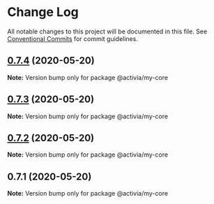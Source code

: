 # Change Log

All notable changes to this project will be documented in this file.
See [Conventional Commits](https://conventionalcommits.org) for commit guidelines.

## [0.7.4](https://github.com/LPCmedia/nx-funtime/compare/@activia/my-core@0.7.3...@activia/my-core@0.7.4) (2020-05-20)

**Note:** Version bump only for package @activia/my-core





## [0.7.3](https://github.com/LPCmedia/nx-funtime/compare/@activia/my-core@0.7.2...@activia/my-core@0.7.3) (2020-05-20)

**Note:** Version bump only for package @activia/my-core





## [0.7.2](https://github.com/LPCmedia/nx-funtime/compare/@activia/my-core@0.7.1...@activia/my-core@0.7.2) (2020-05-20)

**Note:** Version bump only for package @activia/my-core





## 0.7.1 (2020-05-20)

**Note:** Version bump only for package @activia/my-core
